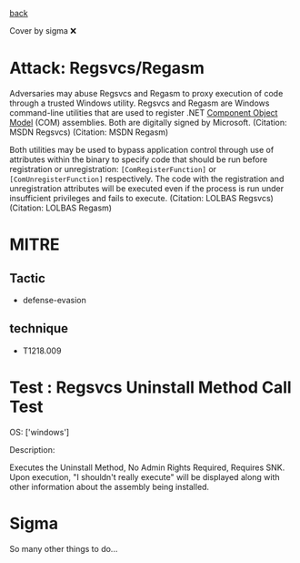 [back](../index.md)

Cover by sigma :x: 

# Attack: Regsvcs/Regasm

 Adversaries may abuse Regsvcs and Regasm to proxy execution of code through a trusted Windows utility. Regsvcs and Regasm are Windows command-line utilities that are used to register .NET [Component Object Model](https://attack.mitre.org/techniques/T1559/001) (COM) assemblies. Both are digitally signed by Microsoft. (Citation: MSDN Regsvcs) (Citation: MSDN Regasm)

Both utilities may be used to bypass application control through use of attributes within the binary to specify code that should be run before registration or unregistration: <code>[ComRegisterFunction]</code> or <code>[ComUnregisterFunction]</code> respectively. The code with the registration and unregistration attributes will be executed even if the process is run under insufficient privileges and fails to execute. (Citation: LOLBAS Regsvcs)(Citation: LOLBAS Regasm)

# MITRE
## Tactic
  - defense-evasion

## technique
  - T1218.009

# Test : Regsvcs Uninstall Method Call Test

OS: ['windows']

Description:

 Executes the Uninstall Method, No Admin Rights Required, Requires SNK. Upon execution, "I shouldn't really execute" will be displayed
along with other information about the assembly being installed.


# Sigma

 So many other things to do...
